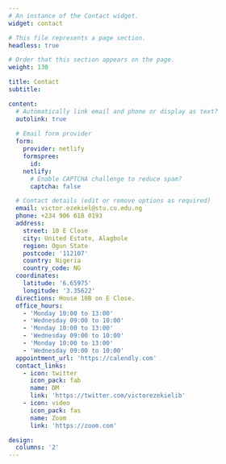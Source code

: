 ```yaml
---
# An instance of the Contact widget.
widget: contact

# This file represents a page section.
headless: true

# Order that this section appears on the page.
weight: 130

title: Contact
subtitle:

content:
  # Automatically link email and phone or display as text?
  autolink: true
  
  # Email form provider
  form:
    provider: netlify
    formspree:
      id:
    netlify:
      # Enable CAPTCHA challenge to reduce spam?
      captcha: false

  # Contact details (edit or remove options as required)
  email: victor.ezekiel@stu.cu.edu.ng
  phone: +234 906 618 0193
  address:
    street: 10 E Close
    city: United Estate, Alagbole
    region: Ogun State
    postcode: '112107'
    country: Nigeria
    country_code: NG
  coordinates:
    latitude: '6.65975' 
    longitude: '3.35622'
  directions: House 10B on E Close.
  office_hours:
    - 'Monday 10:00 to 13:00'
    - 'Wednesday 09:00 to 10:00'
    - 'Monday 10:00 to 13:00'
    - 'Wednesday 09:00 to 10:00'
    - 'Monday 10:00 to 13:00'
    - 'Wednesday 09:00 to 10:00'
  appointment_url: 'https://calendly.com'
  contact_links:
    - icon: twitter
      icon_pack: fab
      name: DM
      link: 'https://twitter.com/victorezekielib'
    - icon: video
      icon_pack: fas
      name: Zoom
      link: 'https://zoom.com'

design:
  columns: '2'
---
```

